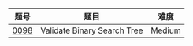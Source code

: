 | 题号 | 题目 | 难度 |
| --- | --- | --- |
| [0098](0098.validate-binary-search-tree) | Validate Binary Search Tree | Medium |